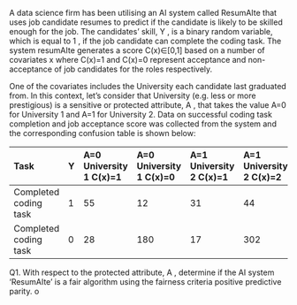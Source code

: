 A data science firm has been utilising an AI system called ResumAIte that uses job candidate resumes to predict if the candidate is likely to be skilled enough for the job. The candidates’ skill, Y
, is a binary random variable, which is equal to 1
, if the job candidate can complete the coding task. The system resumAIte generates a score C(x)∈[0,1]
 based on a number of covariates x
 where C(x)=1
 and C(x)=0
 represent acceptance and non-acceptance of job candidates for the roles respectively.

One of the covariates includes the University each candidate last graduated from. In this context, let’s consider that University (e.g. less or more prestigious) is a sensitive or protected attribute, A
, that takes the value A=0
 for University 1 and A=1
 for University 2. Data on successful coding task completion and job acceptance score was collected from the system and the corresponding confusion table is shown below:

|Task|Y| A=0 University 1 C(x)=1 | A=0 University 1 C(x)=0 |A=1 University 2 C(x)=1 |A=1 University 2 C(x)=2 |
|:-|:-|:-|:-|:-|:-|
|Completed coding task|1|55|12|31|44|
|Completed coding task|0|28|180|17|302|

Q1. With respect to the protected attribute, A
, determine if the AI system ‘ResumAIte’ is a fair algorithm using the fairness criteria positive predictive parity.
o




